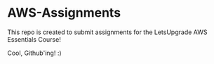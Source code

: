 # AWS-Assignments

This repo is created to submit assignments for the LetsUpgrade AWS Essentials Course! 

Cool, Github'ing! :)
